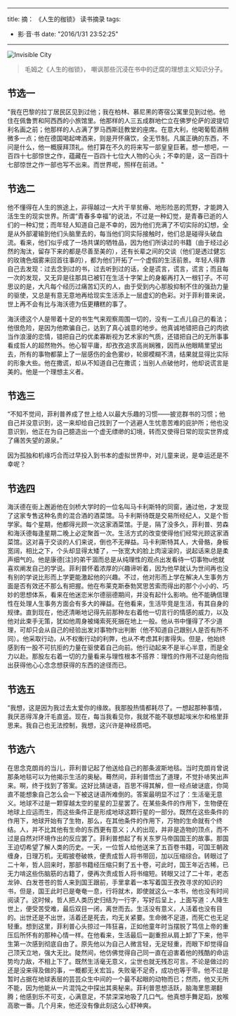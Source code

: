 
---
title: 摘： 《人生的枷锁》 读书摘录
tags:
- 影·音·书
date: "2016/1/31 23:52:25"
---

![Invisible City](http://7xqdw6.com1.z0.glb.clouddn.com/maxresdefault.jpg)

> 毛姆之《人生的枷锁》， 嘲讽那些沉浸在书中的迂腐的理想主义知识分子。

<!-- more -->

## 节选一

"我在巴黎的拉丁居民区见到过他；我在柏林、慕尼黑的寄宿公寓里见到过他。他住在佩鲁贾和阿西西的小旅馆里。他那样的人三五成群地伫立在佛罗伦萨的波提切利名画之前；他那样的人占满了罗马西斯廷教堂的座席。在意大利，他喝葡萄酒稍微多一点；他在德国喝起啤酒来，则是开怀痛饮，全无节制。凡属正确的东西，不问是什么，他一概膜拜顶礼。他打算在不久的将来写一部皇皇巨著。想一想吧，一百四十七部惊世之作，蕴藏在一百四十七位大人物的心头；不幸的是，这一百四十七部惊世之作一部也写不出来。而世界呢，照样在前进。"

## 节选二

他不懂得在人生的旅途上，非得越过一大片干旱贫瘠、地形险恶的荒野，才能跨入活生生的现实世界。所谓“青春多幸福”的说法，不过是一种幻觉，是青春已逝的人们的一种幻觉；而年轻人知道自己是不幸的，因为他们充满了不切实际的幻想，全是从外部灌输到他们头脑里去的，每当他们同实际接触时，他们总是碰得头破血流。看来，他们似乎成了一场共谋的牺牲品，因为他们所读过的书籍（由于经过必然的淘汰，留存下来的都是尽善至美的），还有长辈之间的交谈（他们是透过健忘的玫瑰色烟雾来回首往事的），都为他们开拓了一个虚假的生活前景。年轻人得靠自己去发现：过去念到过的书，过去听到过的话，全是谎言，谎言，谎言；而且每一次的发现，又无异是往那具已被钉在生活十字架上的身躯再打入一根钉子。不可思议的是，大凡每个经历过痛苦幻灭的人，由于受到内心那股抑制不住的强劲力量的驱使，又总是有意无意地再给现实生活添上一层虚幻的色彩。对于菲利普来说，世上再不会有比与海沃德为伍更糟糕的事了。 

海沃德这个人是带着十足的书生气来观察周围一切的，没有一工点儿自己的看法；他很危险，是因为他欺骗自己，达到了真心诚意的地步。他真诚地错把自己的肉欲当作浪漫的恋情，错把自己的优柔寡断视为艺术家的气质，还错把自己的无所事事看成哲人的超然物外。他心智平庸，却孜孜追求高尚娴雅，因而从他眼睛里望出去，所有的事物都蒙上了一层感伤的金色雾纱，轮廓模糊不清，结果就显得比实际的形象大些。他在撒谎，却从不知道自己在撒谎；当别人点破他时，他却说谎言是美的。他是一个理想主义者。

## 节选三

“不知不觉间，菲利普养成了世上给人以最大乐趣的习惯——披览群书的习惯；他自己并没意识到，这一来却给自己找到了一个逃避人生忧患苦难的庇护所；他也没意识到，他正在为自己臆造出一个虚无缥缈的幻境，转而又使得日常的现实世界成了痛苦失望的源泉。” 

因为孤独和机缘巧合而过早投入到书本的虚拟世界中，对儿童来说，是幸运还是不幸呢？

## 节选四

海沃德在街上邂逅他在剑桥大学时的一位名叫马卡利斯特的同窗，通过他，才发现了这家专售这种名贵的混合酒的酒菜馆。马卡利斯待既是交易所经纪人，又是个哲学家。每个星期，他都得光顾一次这家酒菜馆。于是，隔了没多久，菲利普、劳森和海沃德每逢星期二晚上必定聚首一次。生活方式的改变使得他们经常光顾这家酒菜馆。这对喜于交谈的人们来说，倒也不无禅益。马卡利斯特其人，大骨骼，身板宽阔，相比之下，个头却显得太矮了，一张宽大的脸上肉滚滚的，说起话来总是柔声细气的。他是康德[注]的弟干涸而总是从纯理性的观点出发看待一切事物u他就喜欢阐发自己的学说。菲利普怀着浓厚的兴趣谛听着，因为他早就认为世间再也没有别的学说比形而上学更能激起他的兴趣。不过，他对形而上学在解决人生事务方面是否有效还不那么有把握。他在布莱克斯泰勃冥思苦索而得出的那个小小的、巧妙的思想体系，看来在他迷恋米尔德丽德期间，并没有起什么影响。他不能确信理性在处理人生事务方面会有多大的禅益。在他看来，生活毕竞是生活，有其自身的规律。直到现在，他还清晰地记得先前那种左右着他一切言行的情感的威力，以及他对此束手无策，犹如他周身被绳索死死捆在地上一般。他从书中懂得了不少道理，可却只会从自己的经验出发对事物作出判断（他不知道自己跟别人是否有所不同）。他采取行动，从不权衡行动的利弊，也从不考虑其利害得失。但是，他始终感到有一股不可抗拒的力量在驱使着自己向前。他行动起来不是半心半意，而是全力以赴。那股左右着一切的力量看来与理性根本不搭界：理性的作用不过是向他指出获得他心心念念想获得的东西的途径而已。

## 节选五

“我想，这是因为我过去太爱你的缘故。我那股热情都耗尽了。一想起那种事情，我厌恶得浑身汗毛直竖。现在，每当我看见你，我就不能不联想起埃米尔和格里菲思来。我自己也无法控制，我想，这兴许是神经质吧。

## 节选六

在思念克朗肖的当儿，菲利普记起了他送给自己的那条波斯地毯。当时克朗肖曾说那条地毯可以为他揭示生活的奥秘。蓦然间，菲利普悟出了道理，不觉扑哧笑出声来。啊，终于找到了答案。这好比猜谜语，百思不得其解，但一经点破谜底，你简直不能想象自己怎么会一下被这谜语所难倒的。答案最明显不过了：生活毫无意义。地球不过是一颗穿越太空的星星的卫星罢了。在某些条件的作用下，生物便在地球上应运而生，而这些条件正是形成地球这颗行星的一部分。既然在这些条件的作用下，地球开始有了生物，那么，在其他条件的作用下，万物的生命就有个终结。人，并不比其他有生命的东西更有意义；人的出现，并非是造物的顶点，而不过是自然对环境作出的反应罢了。菲利普想起了有关东罗马帝国国王的故事。那国王迫切希望了解人类的历史。一天，一位哲人给他送来了五百卷书籍，可国王朝政缠身，日理万机，无暇披卷破帙，便责成哲人将书带回，加以压缩综合。转眼过了二十年，哲人回来时，那部书籍经压缩只剩了五十卷，可此时，国王年近古稀，已无力啃这些伤脑筋的古籍了，便再次责成哲人将书缩短。转眼又过了二十年，老态龙钟、白发苍苍的哲人来到国王跟前，手里拿着一本写着国王孜孜寻求的知识的书，但是，国王此时已是奄奄一息，行将就木，即使就这么一本书，他也没有时间阅读了。这时候，哲人把人类历史归结为一行字，写好后呈上，上面写道：人降生世上，便受苦受难，最后双目一闭，离世而去。生活没有意义，人活着也没有目的。出世还是不出世，活着还是死去，均无关紧要。生命微不足道，而死亡也无足轻重。想到这里，菲利普心头掠过一阵狂喜，正如他童年时当摆脱了笃信上帝的重压后所怀有的那种心情一样。在他看来，生活最后一副重担从肩上卸了下来，他平生第一次感到彻底自由了。原先他以为自己人微言轻，无足轻重，而眼下却觉得自己顶天立地，强大无比。陡然间，他仿佛觉得自己同一直在迫害着他的残酷的命运势均力敌，不相上下了。既然生活毫无意义，尘世也就无残忍可言。不论是做过的还是没来得及做的事，一概都无关宏旨。失败毫不足奇，成功也等于零。他不过是暂时占据在地球表层的芸芸众生中间的一个最不起眼的动物而已；然而，他又无所不能，因为他能从一片混饨之中探出其奥秘来。菲利普思想活跃，脑海里思潮翻腾；他感到乐不可支，心满意足，不禁深深地吸了几口气。他真想手舞足蹈，放喉高歌一番。几个月来，他还没有像此刻这么心舒神爽。
